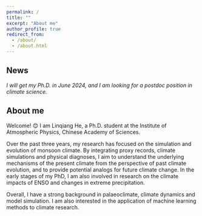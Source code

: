 ```yaml
---
permalink: /
title: ""
excerpt: "About me"
author_profile: true
redirect_from: 
  - /about/
  - /about.html
---
```


## News

*I will get my Ph.D. in  June 2024, and I am looking for a postdoc position in climate science.*


## About me

Welcome! :blush:  I am Linqiang He, a Ph.D. student at the Institute of Atmospheric Physics, Chinese Academy of Sciences. 

Over the past three years, my research has focused on the simulation and evolution of monsoon climate. By integrating proxy records, climate simulations and physical diagnoses, I aim to understand the underlying mechanisms of the present climate from the perspective of past climate evolution, and to provide potential analogs for future climate change. In the early stages of my PhD, I am also involved in research on the climate impacts of ENSO and changes in extreme precipitation. 

Overall, I have a strong background in palaeoclimate, climate dynamics and model simulation. I am also interested in the application of machine learning methods to climate research.


<script>
document.write("Last modifid at: "+document.lastModified+"" )
</script>


<!--
<a href="https://info.flagcounter.com/21GO"><img src="https://s01.flagcounter.com/map/21GO/size_s/txt_000000/border_CCCCCC/pageviews_1/viewers_0/flags_0/" alt="Flag Counter" border="0"></a>
-->
